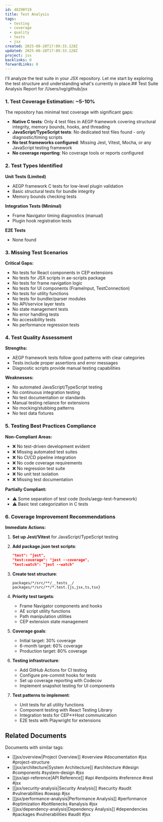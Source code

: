 ```yaml
---
id: 48290f19
title: Test Analysis
tags:
  - testing
  - coverage
  - quality
  - tests
  - jsx
created: 2025-08-28T17:09:33.128Z
updated: 2025-08-28T17:09:33.128Z
project: jsx
backlinks: 0
forwardLinks: 0
---
```


I'll analyze the test suite in your JSX repository. Let me start by exploring the test structure and understanding what's currently in place.## Test Suite Analysis Report for /Users/ivg/github/jsx

### 1. **Test Coverage Estimation: ~5-10%**

The repository has minimal test coverage with significant gaps:
- **Native C tests**: Only 4 test files in AEGP framework covering structural integrity, memory bounds, hooks, and threading
- **JavaScript/TypeScript tests**: No dedicated test files found - only diagnostic/timing scripts
- **No test frameworks configured**: Missing Jest, Vitest, Mocha, or any JavaScript testing framework
- **No coverage reporting**: No coverage tools or reports configured

### 2. **Test Types Identified**

**Unit Tests (Limited)**
- AEGP framework C tests for low-level plugin validation
- Basic structural tests for bundle integrity
- Memory bounds checking tests

**Integration Tests (Minimal)**
- Frame Navigator timing diagnostics (manual)
- Plugin hook registration tests

**E2E Tests**
- None found

### 3. **Missing Test Scenarios**

**Critical Gaps:**
- No tests for React components in CEP extensions
- No tests for JSX scripts in ae-scripts package
- No tests for frame navigation logic
- No tests for UI components (FrameInput, TestConnection)
- No tests for utility functions
- No tests for bundler/parser modules
- No API/service layer tests
- No state management tests
- No error handling tests
- No accessibility tests
- No performance regression tests

### 4. **Test Quality Assessment**

**Strengths:**
- AEGP framework tests follow good patterns with clear categories
- Tests include proper assertions and error messages
- Diagnostic scripts provide manual testing capabilities

**Weaknesses:**
- No automated JavaScript/TypeScript testing
- No continuous integration testing
- No test documentation or standards
- Manual testing reliance for extensions
- No mocking/stubbing patterns
- No test data fixtures

### 5. **Testing Best Practices Compliance**

**Non-Compliant Areas:**
- ❌ No test-driven development evident
- ❌ Missing automated test suites
- ❌ No CI/CD pipeline integration
- ❌ No code coverage requirements
- ❌ No regression test suite
- ❌ No unit test isolation
- ❌ Missing test documentation

**Partially Compliant:**
- ⚠️ Some separation of test code (tools/aegp-test-framework)
- ⚠️ Basic test categorization in C tests

### 6. **Coverage Improvement Recommendations**

**Immediate Actions:**
1. **Set up Jest/Vitest** for JavaScript/TypeScript testing
2. **Add package.json test scripts**:
   ```json
   "test": "jest",
   "test:coverage": "jest --coverage",
   "test:watch": "jest --watch"
   ```

3. **Create test structure**:
   ```
   packages/*/src/**/__tests__/
   packages/*/src/**/*.test.{js,jsx,ts,tsx}
   ```

4. **Priority test targets**:
   - Frame Navigator components and hooks
   - AE script utility functions
   - Path manipulation utilities
   - CEP extension state management

5. **Coverage goals**:
   - Initial target: 30% coverage
   - 6-month target: 60% coverage
   - Production target: 80% coverage

6. **Testing infrastructure**:
   - Add GitHub Actions for CI testing
   - Configure pre-commit hooks for tests
   - Set up coverage reporting with Codecov
   - Implement snapshot testing for UI components

7. **Test patterns to implement**:
   - Unit tests for all utility functions
   - Component testing with React Testing Library
   - Integration tests for CEP<->Host communication
   - E2E tests with Playwright for extensions


## Related Documents

Documents with similar tags:

- [[jsx/overview|Project Overview]] #overview #documentation #jsx #project-structure
- [[jsx/architecture|System Architecture]] #architecture #design #components #system-design #jsx
- [[jsx/api-reference|API Reference]] #api #endpoints #reference #rest #jsx
- [[jsx/security-analysis|Security Analysis]] #security #audit #vulnerabilities #owasp #jsx
- [[jsx/performance-analysis|Performance Analysis]] #performance #optimization #bottlenecks #analysis #jsx
- [[jsx/dependency-analysis|Dependency Analysis]] #dependencies #packages #vulnerabilities #audit #jsx

